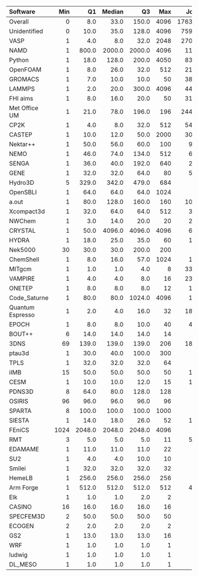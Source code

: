 | Software         |   Min |     Q1 |   Median |     Q3 |   Max |   Jobs |     Nodeh |   PercentUse |       kWh |   PercentEnergy |   Users |   Projects |
|:-----------------|------:|-------:|---------:|-------:|------:|-------:|----------:|-------------:|----------:|----------------:|--------:|-----------:|
| Overall          |     0 |    8.0 |     33.0 |  150.0 |  4096 | 176317 | 4470197.6 |        100.0 | 1688100.6 |           100.0 |     894 |        126 |
| Unidentified     |     0 |   10.0 |     35.0 |  128.0 |  4096 |  75967 | 1306601.2 |         29.2 |  459492.1 |            27.2 |     781 |        117 |
| VASP             |     1 |    4.0 |      8.0 |   32.0 |  2048 |  27024 |  598045.0 |         13.4 |  210370.3 |            12.5 |     119 |         14 |
| NAMD             |     1 |  800.0 |   2000.0 | 2000.0 |  4096 |   1134 |  430917.5 |          9.6 |  211980.8 |            12.6 |       9 |          7 |
| Python           |     1 |   18.0 |    128.0 |  200.0 |  4050 |   8316 |  238801.6 |          5.3 |   84378.3 |             5.0 |      68 |         22 |
| OpenFOAM         |     1 |    8.0 |     26.0 |   32.0 |   512 |   2149 |  218907.7 |          4.9 |   78273.0 |             4.6 |      44 |         16 |
| GROMACS          |     1 |    7.0 |     10.0 |   10.0 |    50 |   3800 |  214081.1 |          4.8 |  100429.1 |             5.9 |      47 |          9 |
| LAMMPS           |     1 |    2.0 |     20.0 |  300.0 |  4096 |   4474 |  160222.5 |          3.6 |   63194.5 |             3.7 |      53 |         19 |
| FHI aims         |     1 |    8.0 |     16.0 |   20.0 |    50 |   3162 |  158392.0 |          3.5 |   56798.4 |             3.4 |      16 |          3 |
| Met Office UM    |     1 |   21.0 |     78.0 |  196.0 |   196 |  24483 |  150201.6 |          3.4 |   57035.8 |             3.4 |      32 |          3 |
| CP2K             |     1 |    4.0 |      8.0 |   32.0 |   512 |   5406 |   96752.9 |          2.2 |   33797.6 |             2.0 |      41 |         10 |
| CASTEP           |     1 |   10.0 |     12.0 |   50.0 |  2000 |   3037 |   90777.1 |          2.0 |   30050.5 |             1.8 |      43 |          8 |
| Nektar++         |     1 |   50.0 |     56.0 |   60.0 |   100 |    911 |   90707.5 |          2.0 |   30234.7 |             1.8 |       8 |          3 |
| NEMO             |     1 |   46.0 |     74.0 |  134.0 |   512 |    613 |   65283.1 |          1.5 |   21839.1 |             1.3 |      24 |          2 |
| SENGA            |     1 |   36.0 |     40.0 |  192.0 |   640 |    209 |   64824.3 |          1.5 |   34374.6 |             2.0 |       5 |          3 |
| GENE             |     1 |   32.0 |     32.0 |   64.0 |    80 |    531 |   58993.1 |          1.3 |   24487.2 |             1.5 |      11 |          4 |
| Hydro3D          |     5 |  329.0 |    342.0 |  479.0 |   684 |     63 |   51276.6 |          1.1 |   16807.5 |             1.0 |       5 |          2 |
| OpenSBLI         |     1 |   64.0 |     64.0 |   64.0 |  1024 |     82 |   46561.2 |          1.0 |   17955.7 |             1.1 |       3 |          2 |
| a.out            |     1 |   80.0 |    128.0 |  160.0 |   160 |   1078 |   43698.2 |          1.0 |   16129.5 |             1.0 |      11 |          8 |
| Xcompact3d       |     1 |   32.0 |     64.0 |   64.0 |   512 |    303 |   38395.3 |          0.9 |   14828.7 |             0.9 |      11 |          7 |
| NWChem           |     1 |    3.0 |     14.0 |   20.0 |    20 |    286 |   30498.8 |          0.7 |   12109.2 |             0.7 |      13 |          5 |
| CRYSTAL          |     1 |   50.0 |   4096.0 | 4096.0 |  4096 |    636 |   28667.4 |          0.6 |    9353.0 |             0.6 |       6 |          2 |
| HYDRA            |     1 |   18.0 |     25.0 |   35.0 |    60 |    130 |   28531.7 |          0.6 |   10225.8 |             0.6 |      10 |          7 |
| Nek5000          |    30 |   30.0 |     30.0 |  200.0 |   200 |     37 |   25201.9 |          0.6 |   10090.6 |             0.6 |       2 |          2 |
| ChemShell        |     1 |    8.0 |     16.0 |   57.0 |  1024 |    160 |   21096.0 |          0.5 |    8233.0 |             0.5 |       8 |          3 |
| MITgcm           |     1 |    1.0 |      1.0 |    4.0 |     8 |   3384 |   18361.0 |          0.4 |    7598.6 |             0.5 |      14 |          3 |
| VAMPIRE          |     1 |    4.0 |      4.0 |    8.0 |    16 |   2331 |   17747.9 |          0.4 |    5659.8 |             0.3 |       9 |          3 |
| ONETEP           |     1 |    8.0 |      8.0 |    8.0 |    12 |    146 |   16890.9 |          0.4 |    5597.5 |             0.3 |       7 |          1 |
| Code_Saturne     |     1 |   80.0 |     80.0 | 1024.0 |  4096 |    130 |   16494.5 |          0.4 |    4577.7 |             0.3 |       8 |          5 |
| Quantum Espresso |     1 |    2.0 |      4.0 |   16.0 |    32 |   1864 |   15223.0 |          0.3 |    5915.7 |             0.4 |      19 |          6 |
| EPOCH            |     1 |    8.0 |      8.0 |   10.0 |    40 |    494 |   15100.9 |          0.3 |    6059.2 |             0.4 |       6 |          1 |
| BOUT++           |     6 |   14.0 |     14.0 |   14.0 |    14 |     60 |   13661.4 |          0.3 |    5032.7 |             0.3 |       1 |          1 |
| 3DNS             |    69 |  139.0 |    139.0 |  139.0 |   206 |   1820 |   13483.7 |          0.3 |    4414.4 |             0.3 |       2 |          1 |
| ptau3d           |     1 |   30.0 |     40.0 |  100.0 |   300 |     78 |   12840.0 |          0.3 |    4245.1 |             0.3 |       2 |          2 |
| TPLS             |     1 |   32.0 |     32.0 |   32.0 |    64 |     86 |   12185.3 |          0.3 |    4836.8 |             0.3 |       3 |          2 |
| iIMB             |    15 |   50.0 |     50.0 |   50.0 |    50 |    147 |   10563.1 |          0.2 |    4190.7 |             0.2 |       3 |          2 |
| CESM             |     1 |   10.0 |     10.0 |   12.0 |    15 |    128 |    9145.3 |          0.2 |    3119.5 |             0.2 |       4 |          1 |
| PDNS3D           |     8 |   64.0 |     80.0 |  128.0 |   128 |     63 |    7993.7 |          0.2 |    2984.7 |             0.2 |       2 |          1 |
| OSIRIS           |    96 |   96.0 |     96.0 |   96.0 |    96 |     16 |    7514.0 |          0.2 |    2668.5 |             0.2 |       1 |          1 |
| SPARTA           |     8 |  100.0 |    100.0 |  100.0 |  1000 |     15 |    4310.1 |          0.1 |    1283.5 |             0.1 |       1 |          1 |
| SIESTA           |     1 |   14.0 |     18.0 |   26.0 |    52 |    170 |    3787.2 |          0.1 |    1384.2 |             0.1 |       3 |          2 |
| FEniCS           |  1024 | 2048.0 |   2048.0 | 2048.0 |  4096 |      7 |    3172.7 |          0.1 |     934.6 |             0.1 |       1 |          1 |
| RMT              |     3 |    5.0 |      5.0 |    5.0 |    11 |    586 |    2940.9 |          0.1 |     933.7 |             0.1 |       4 |          1 |
| EDAMAME          |     1 |   11.0 |     11.0 |   11.0 |    22 |     41 |    2315.8 |          0.1 |     839.6 |             0.0 |       2 |          1 |
| SU2              |     1 |    4.0 |      4.0 |   10.0 |    10 |     58 |    2099.2 |          0.0 |     804.0 |             0.0 |       2 |          1 |
| Smilei           |     1 |   32.0 |     32.0 |   32.0 |    32 |     98 |    2007.8 |          0.0 |     662.9 |             0.0 |       3 |          1 |
| HemeLB           |     1 |  256.0 |    256.0 |  256.0 |   256 |     20 |    1471.9 |          0.0 |     788.3 |             0.0 |       4 |          2 |
| Arm Forge        |     1 |  512.0 |    512.0 |  512.0 |   512 |    432 |    1204.4 |          0.0 |     355.7 |             0.0 |      21 |         12 |
| Elk              |     1 |    1.0 |      1.0 |    2.0 |     2 |     57 |    1106.6 |          0.0 |     378.3 |             0.0 |       2 |          2 |
| CASINO           |    16 |   16.0 |     16.0 |   16.0 |    16 |      6 |     539.8 |          0.0 |     184.9 |             0.0 |       1 |          1 |
| SPECFEM3D        |     2 |   50.0 |     50.0 |   50.0 |    50 |     16 |     260.8 |          0.0 |      60.8 |             0.0 |       1 |          1 |
| ECOGEN           |     2 |    2.0 |      2.0 |    2.0 |     2 |     21 |     163.8 |          0.0 |      53.8 |             0.0 |       1 |          1 |
| GS2              |     1 |   13.0 |     13.0 |   13.0 |    16 |     39 |     148.1 |          0.0 |      56.7 |             0.0 |       3 |          2 |
| WRF              |     1 |    1.0 |      1.0 |    1.0 |     1 |      5 |      28.1 |          0.0 |       9.6 |             0.0 |       1 |          1 |
| ludwig           |     1 |    1.0 |      1.0 |    1.0 |     1 |      7 |       0.5 |          0.0 |       0.1 |             0.0 |       1 |          1 |
| DL_MESO          |     1 |    1.0 |      1.0 |    1.0 |     1 |      1 |       0.0 |          0.0 |       0.0 |             0.0 |       1 |          1 |